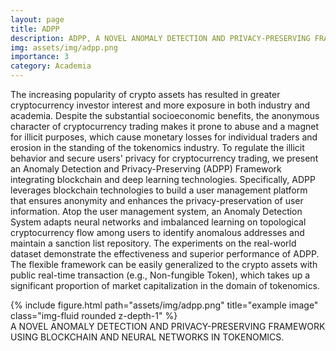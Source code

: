 ```yaml
---
layout: page
title: ADPP
description: ADPP, A NOVEL ANOMALY DETECTION AND PRIVACY-PRESERVING FRAMEWORK USING BLOCKCHAIN AND NEURAL NETWORKS IN TOKENOMICS
img: assets/img/adpp.png
importance: 3
category: Academia
---
```


The increasing popularity of crypto assets has resulted in greater cryptocurrency investor interest and more exposure in both industry and academia. Despite the substantial socioeconomic benefits, the anonymous character of cryptocurrency trading makes it prone to abuse and a magnet for illicit purposes, which cause monetary losses for individual traders and erosion in the standing of the tokenomics industry. To regulate the illicit behavior and secure users' privacy for cryptocurrency trading, we present an Anomaly Detection and Privacy-Preserving (ADPP) Framework integrating blockchain and deep learning technologies. Specifically, ADPP leverages blockchain technologies to build a user management platform that ensures anonymity and enhances the privacy-preservation of user information. Atop the user management system, an Anomaly Detection System adapts neural networks and imbalanced learning on topological cryptocurrency flow among users to identify anomalous addresses and maintain a sanction list repository. The experiments on the real-world dataset demonstrate the effectiveness and superior performance of ADPP. The flexible framework can be easily generalized to the crypto assets with public real-time transaction (e.g., Non-fungible Token), which takes up a significant proportion of market capitalization in the domain of tokenomics.

<div class="row">
    <div class="col-sm mt-3 mt-md-0">
        {% include figure.html path="assets/img/adpp.png" title="example image" class="img-fluid rounded z-depth-1" %}
    </div>
</div>
<div class="caption">
    A NOVEL ANOMALY DETECTION AND PRIVACY-PRESERVING FRAMEWORK USING BLOCKCHAIN AND NEURAL NETWORKS IN TOKENOMICS. 
</div>